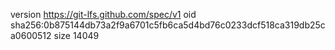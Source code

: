 version https://git-lfs.github.com/spec/v1
oid sha256:0b875144db73a2f9a6701c5fb6ca5d4bd76c0233dcf518ca319db25ca0600512
size 14049
